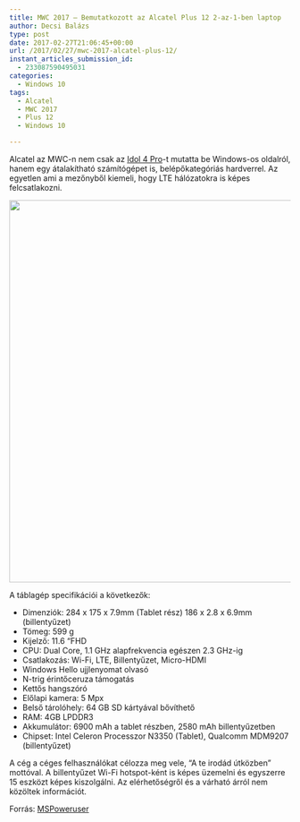 ```yaml
---
title: MWC 2017 – Bemutatkozott az Alcatel Plus 12 2-az-1-ben laptop
author: Decsi Balázs
type: post
date: 2017-02-27T21:06:45+00:00
url: /2017/02/27/mwc-2017-alcatel-plus-12/
instant_articles_submission_id:
  - 233087590495031
categories:
  - Windows 10
tags:
  - Alcatel
  - MWC 2017
  - Plus 12
  - Windows 10

---
```

Alcatel az MWC-n nem csak az [Idol 4 Pro][1]-t mutatta be Windows-os oldalról, hanem egy átalakítható számítógépet is, belépőkategóriás hardverrel. Az egyetlen ami a mezőnyből kiemeli, hogy LTE hálózatokra is képes felcsatlakozni.

<img loading="lazy" class="aligncenter wp-image-117 size-large" src="https://winsider.hu/wp-content/uploads/2017/02/al_plus12-07-1024x683.jpg" width="1024" height="683" srcset="https://winsider.hu/wp-content/uploads/2017/02/al_plus12-07-1024x683.jpg 1024w, https://winsider.hu/wp-content/uploads/2017/02/al_plus12-07-300x200.jpg 300w, https://winsider.hu/wp-content/uploads/2017/02/al_plus12-07-768x512.jpg 768w" sizes="(max-width: 1024px) 100vw, 1024px" /> 

A táblagép specifikációi a következők:

  * Dimenziók: 284 x 175 x 7.9mm (Tablet rész) 186 x 2.8 x 6.9mm (billentyűzet)
  * Tömeg: 599 g
  * Kijelző: 11.6 “FHD
  * CPU: Dual Core, 1.1 GHz alapfrekvencia egészen 2.3 GHz-ig
  * Csatlakozás: Wi-Fi, LTE, Billentyűzet, Micro-HDMI
  * Windows Hello ujjlenyomat olvasó
  * N-trig érintőceruza támogatás
  * Kettős hangszóró
  * Előlapi kamera: 5 Mpx
  * Belső tárolóhely: 64 GB SD kártyával bővíthető
  * RAM: 4GB LPDDR3
  * Akkumulátor: 6900 mAh a tablet részben, 2580 mAh billentyűzetben
  * Chipset: Intel Celeron Processzor N3350 (Tablet), Qualcomm MDM9207 (billentyűzet)

A cég a céges felhasználókat célozza meg vele, &#8220;A te irodád útközben&#8221; mottóval. A billentyűzet Wi-Fi hotspot-ként is képes üzemelni és egyszerre 15 eszközt képes kiszolgálni. Az elérhetőségről és a várható árról nem közöltek információt.

Forrás: [MSPoweruser][2]

 [1]: https://winsider.hu/2017/02/27/mwc-2017-alcatel-hivatalosan-bejelentette-hogy-europaba-erkezik-az-idol-4s/
 [2]: https://mspoweruser.com/alcatel-announce-plus12-windows-10-detachable-mwc-2017/